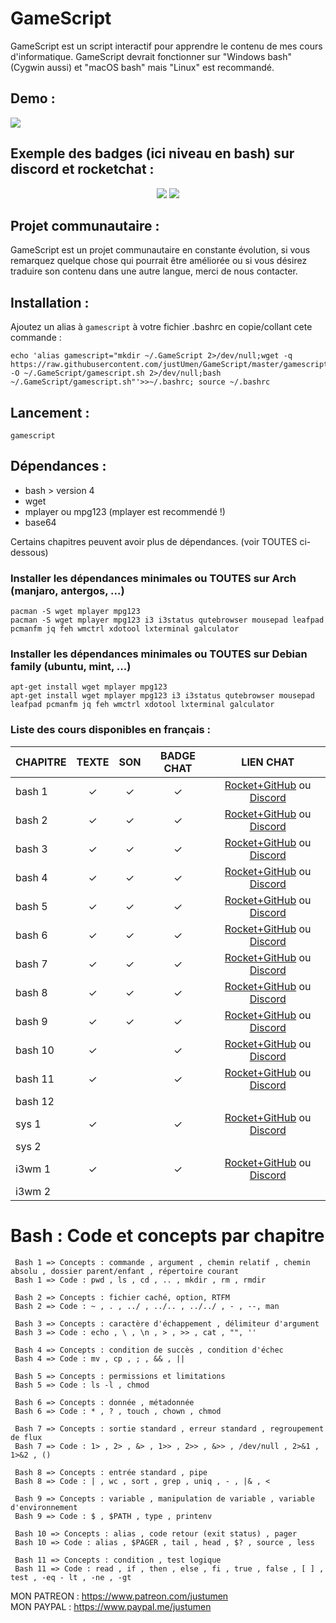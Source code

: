 # GameScript

GameScript est un script interactif pour apprendre le contenu de mes cours d'informatique.
GameScript devrait fonctionner sur "Windows bash" (Cygwin aussi) et "macOS bash" mais "Linux" est recommandé.  

## Demo :

<img src="https://cdn.rawgit.com/justUmen/GameScript/master/GS_usage.svg">

## Exemple des badges (ici niveau en bash) sur discord et rocketchat :

<p align="center">
	<img src="https://cdn.rawgit.com/justUmen/GameScript/master/discord.png">
	<img src="https://cdn.rawgit.com/justUmen/GameScript/master/rocket.png">
</p>

## Projet communautaire :

GameScript est un projet communautaire en constante évolution, si vous remarquez quelque chose qui pourrait être améliorée ou si vous désirez traduire son contenu dans une autre langue, merci de nous contacter.

## Installation :

Ajoutez un alias à `gamescript` à votre fichier .bashrc en copie/collant cete commande :

    echo 'alias gamescript="mkdir ~/.GameScript 2>/dev/null;wget -q https://raw.githubusercontent.com/justUmen/GameScript/master/gamescript.sh -O ~/.GameScript/gamescript.sh 2>/dev/null;bash ~/.GameScript/gamescript.sh"'>>~/.bashrc; source ~/.bashrc

## Lancement :

    gamescript

## Dépendances :

* bash > version 4
* wget
* mplayer ou mpg123 (mplayer est recommendé !)
* base64

Certains chapitres peuvent avoir plus de dépendances. (voir TOUTES ci-dessous)

### Installer les dépendances minimales ou TOUTES sur Arch (manjaro, antergos, ...)

    pacman -S wget mplayer mpg123
    pacman -S wget mplayer mpg123 i3 i3status qutebrowser mousepad leafpad pcmanfm jq feh wmctrl xdotool lxterminal galculator

### Installer les dépendances minimales ou TOUTES sur Debian family (ubuntu, mint, ...)

    apt-get install wget mplayer mpg123
	apt-get install wget mplayer mpg123 i3 i3status qutebrowser mousepad leafpad pcmanfm jq feh wmctrl xdotool lxterminal galculator

### Liste des cours disponibles en français :

|CHAPITRE|TEXTE|SON|BADGE CHAT|LIEN CHAT|
|---------|:-----:|:-----:|:-----:|:-----:|
|bash 1|✓|✓|✓|[Rocket+GitHub](https://rocket.bjornulf.org) ou [Discord](https://discord.gg/25eRgvD)|
|bash 2|✓|✓|✓|[Rocket+GitHub](https://rocket.bjornulf.org) ou [Discord](https://discord.gg/25eRgvD)|
|bash 3|✓|✓|✓|[Rocket+GitHub](https://rocket.bjornulf.org) ou [Discord](https://discord.gg/25eRgvD)|
|bash 4|✓|✓|✓|[Rocket+GitHub](https://rocket.bjornulf.org) ou [Discord](https://discord.gg/25eRgvD)|
|bash 5|✓|✓|✓|[Rocket+GitHub](https://rocket.bjornulf.org) ou [Discord](https://discord.gg/25eRgvD)|
|bash 6|✓|✓|✓|[Rocket+GitHub](https://rocket.bjornulf.org) ou [Discord](https://discord.gg/25eRgvD)|
|bash 7|✓|✓|✓|[Rocket+GitHub](https://rocket.bjornulf.org) ou [Discord](https://discord.gg/25eRgvD)|
|bash 8|✓|✓|✓|[Rocket+GitHub](https://rocket.bjornulf.org) ou [Discord](https://discord.gg/25eRgvD)|
|bash 9|✓|✓|✓|[Rocket+GitHub](https://rocket.bjornulf.org) ou [Discord](https://discord.gg/25eRgvD)|
|bash 10|✓||✓|[Rocket+GitHub](https://rocket.bjornulf.org) ou [Discord](https://discord.gg/25eRgvD)|
|bash 11|✓||✓|[Rocket+GitHub](https://rocket.bjornulf.org) ou [Discord](https://discord.gg/25eRgvD)|
|bash 12|||||
|sys 1|✓||✓|[Rocket+GitHub](https://rocket.bjornulf.org) ou [Discord](https://discord.gg/25eRgvD)|
|sys 2|||||
|i3wm 1|✓||✓|[Rocket+GitHub](https://rocket.bjornulf.org) ou [Discord](https://discord.gg/25eRgvD)|
|i3wm 2|||||

# Bash : Code et concepts par chapitre

     Bash 1 => Concepts : commande , argument , chemin relatif , chemin absolu , dossier parent/enfant , répertoire courant
     Bash 1 => Code : pwd , ls , cd , .. , mkdir , rm , rmdir

     Bash 2 => Concepts : fichier caché, option, RTFM
     Bash 2 => Code : ~ , . , ../ , ../.. , ../../ , - , --, man

     Bash 3 => Concepts : caractère d'échappement , délimiteur d'argument
     Bash 3 => Code : echo , \ , \n , > , >> , cat , "", ''

     Bash 4 => Concepts : condition de succès , condition d'échec
     Bash 4 => Code : mv , cp , ; , && , ||

     Bash 5 => Concepts : permissions et limitations
     Bash 5 => Code : ls -l , chmod

     Bash 6 => Concepts : donnée , métadonnée
     Bash 6 => Code : * , ? , touch , chown , chmod

     Bash 7 => Concepts : sortie standard , erreur standard , regroupement de flux
     Bash 7 => Code : 1> , 2> , &> , 1>> , 2>> , &>> , /dev/null , 2>&1 , 1>&2 , ()

     Bash 8 => Concepts : entrée standard , pipe
     Bash 8 => Code : | , wc , sort , grep , uniq , - , |& , <

     Bash 9 => Concepts : variable , manipulation de variable , variable d'environnement
     Bash 9 => Code : $ , $PATH , type , printenv

     Bash 10 => Concepts : alias , code retour (exit status) , pager
     Bash 10 => Code : alias , $PAGER , tail , head , $? , source , less

     Bash 11 => Concepts : condition , test logique
     Bash 11 => Code : read , if , then , else , fi , true , false , [ ] , test , -eq - lt , -ne , -gt


MON PATREON : https://www.patreon.com/justumen  
MON PAYPAL : https://www.paypal.me/justumen  
